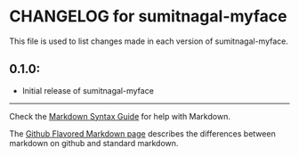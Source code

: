 # CHANGELOG for sumitnagal-myface

This file is used to list changes made in each version of sumitnagal-myface.

## 0.1.0:

* Initial release of sumitnagal-myface

- - -
Check the [Markdown Syntax Guide](http://daringfireball.net/projects/markdown/syntax) for help with Markdown.

The [Github Flavored Markdown page](http://github.github.com/github-flavored-markdown/) describes the differences between markdown on github and standard markdown.

